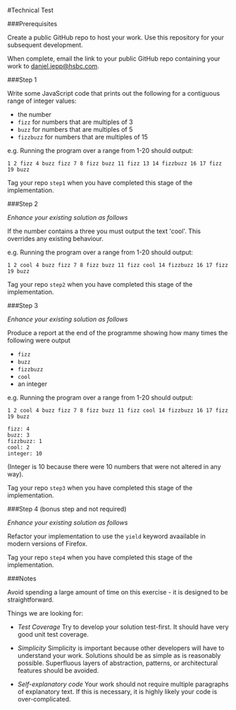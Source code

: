 #Technical Test

###Prerequisites

Create a public GitHub repo to host your work. Use this repository for your subsequent development.

When complete, email the link to your public GitHub repo containing your work to daniel.jepp@hsbc.com.

###Step 1

Write some JavaScript code that prints out the following for a contiguous range of integer values:

 - the number
 - `fizz` for numbers that are multiples of 3
 - `buzz` for numbers that are multiples of 5
 - `fizzbuzz` for numbers that are multiples of 15

e.g. Running the program over a range from 1-20 should output:

    1 2 fizz 4 buzz fizz 7 8 fizz buzz 11 fizz 13 14 fizzbuzz 16 17 fizz 19 buzz

Tag your repo `step1` when you have completed this stage of the implementation.

###Step 2

*Enhance your existing solution as follows*

If the number contains a three you must output the text 'cool'. This overrides any existing behaviour.

e.g. Running the program over a range from 1-20 should output:

    1 2 cool 4 buzz fizz 7 8 fizz buzz 11 fizz cool 14 fizzbuzz 16 17 fizz 19 buzz

Tag your repo `step2` when you have completed this stage of the implementation.

###Step 3

*Enhance your existing solution as follows*

Produce a report at the end of the programme showing how many times the following were output

 - `fizz`
 - `buzz`
 - `fizzbuzz`
 - `cool`
 - an integer

e.g. Running the program over a range from 1-20 should output:

    1 2 cool 4 buzz fizz 7 8 fizz buzz 11 fizz cool 14 fizzbuzz 16 17 fizz 19 buzz
     
    fizz: 4
    buzz: 3
    fizzbuzz: 1
    cool: 2
    integer: 10

 (Integer is 10 because there were 10 numbers that were not altered in any way).

Tag your repo `step3` when you have completed this stage of the implementation.

###Step 4 (bonus step and not required)

*Enhance your existing solution as follows*

Refactor your implementation to use the `yield` keyword avaailable in modern versions of Firefox.

Tag your repo `step4` when you have completed this stage of the implementation.

###Notes

Avoid spending a large amount of time on this exercise - it is designed to be straightforward.

Things we are looking for:

 - *Test Coverage* Try to develop your solution test-first. It should have very good unit test coverage.

 - *Simplicity* Simplicity is important because other developers will have to understand your work. Solutions should be as simple as is reasonably possible. Superfluous layers of abstraction, patterns, or architectural features should be avoided.

 - *Self-explanatory code* Your work should not require multiple paragraphs of explanatory text. If this is necessary, it is highly likely your code is over-complicated.

